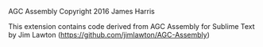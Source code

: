 AGC Assembly
Copyright 2016 James Harris

This extension contains code derived from AGC Assembly for Sublime Text by
Jim Lawton (https://github.com/jimlawton/AGC-Assembly)
